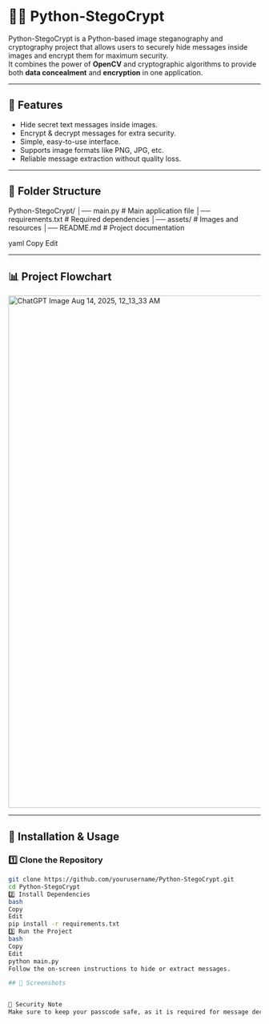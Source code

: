 # 🕵️‍♂️ Python-StegoCrypt

Python-StegoCrypt is a Python-based image steganography and cryptography project that allows users to securely hide messages inside images and encrypt them for maximum security.  
It combines the power of **OpenCV** and cryptographic algorithms to provide both **data concealment** and **encryption** in one application.

---

## 📌 Features
- Hide secret text messages inside images.
- Encrypt & decrypt messages for extra security.
- Simple, easy-to-use interface.
- Supports image formats like PNG, JPG, etc.
- Reliable message extraction without quality loss.

---

## 📂 Folder Structure
Python-StegoCrypt/
│── main.py # Main application file
│── requirements.txt # Required dependencies
│── assets/ # Images and resources
│── README.md # Project documentation

yaml
Copy
Edit

---

## 📊 Project Flowchart

<img width="1536" height="1024" alt="ChatGPT Image Aug 14, 2025, 12_13_33 AM" src="https://github.com/user-attachments/assets/487ac9b8-57eb-47f2-926e-48edcd04605b" />


---

## 🚀 Installation & Usage

### 1️⃣ Clone the Repository
```bash
git clone https://github.com/yourusername/Python-StegoCrypt.git
cd Python-StegoCrypt
2️⃣ Install Dependencies
bash
Copy
Edit
pip install -r requirements.txt
3️⃣ Run the Project
bash
Copy
Edit
python main.py
Follow the on-screen instructions to hide or extract messages.

## 📸 Screenshots


🔐 Security Note
Make sure to keep your passcode safe, as it is required for message decryption.
